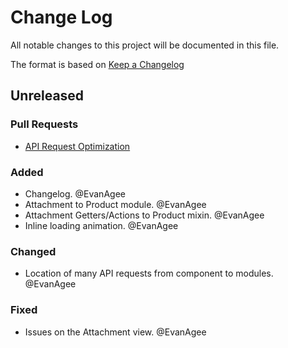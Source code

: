 # Change Log
All notable changes to this project will be documented in this file.

The format is based on [Keep a Changelog](http://keepachangelog.com/)

## Unreleased
### Pull Requests
- [API Request Optimization](https://github.com/graphpaperpress/Sell-Media/pull/840)

### Added
- Changelog. @EvanAgee
- Attachment to Product module. @EvanAgee
- Attachment Getters/Actions to Product mixin. @EvanAgee
- Inline loading animation. @EvanAgee

### Changed
- Location of many API requests from component to modules. @EvanAgee

### Fixed
- Issues on the Attachment view. @EvanAgee